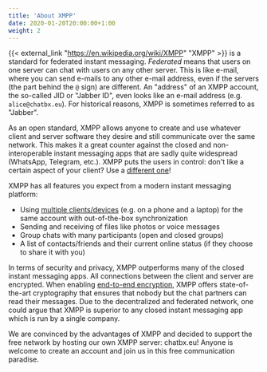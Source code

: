 ```yaml
---
title: 'About XMPP'
date: 2020-01-20T20:00:00+1:00
weight: 2
---
```


{{< external_link "https://en.wikipedia.org/wiki/XMPP" "XMPP" >}} is a standard for federated instant messaging. *Federated* means that users on one server can chat with users on any other server. This is like e-mail, where you can send e-mails to any other e-mail address, even if the servers (the part behind the `@` sign) are different. An "address" of an XMPP account, the so-called JID or "Jabber ID", even looks like an e-mail address (e.g. `alice@chatbx.eu`). For historical reasons, XMPP is sometimes referred to as "Jabber".

As an open standard, XMPP allows anyone to create and use whatever client and server software they desire and still communicate over the same network. This makes it a great counter against the closed and non-interoperable instant messaging apps that are sadly quite widespread (WhatsApp, Telegram, etc.). XMPP puts the users in control: don't like a certain aspect of your client? Use a [different one](../clients/)!

XMPP has all features you expect from a modern instant messaging platform:
- Using [multiple clients/devices](../multi_client/) (e.g. on a phone and a laptop) for the same account with out-of-the-box synchronization
- Sending and receiving of files like photos or voice messages
- Group chats with many participants (open and closed groups)
- A list of contacts/friends and their current online status (if they choose to share it with you)

In terms of security and privacy, XMPP outperforms many of the closed instant messaging apps. All connections between the client and server are encrypted. When enabling [end-to-end encryption](../omemo/), XMPP offers state-of-the-art cryptography that ensures that nobody but the chat partners can read their messages. Due to the decentralized and federated network, one could argue that XMPP is superior to any closed instant messaging app which is run by a single company.

We are convinced by the advantages of XMPP and decided to support the free network by hosting our own XMPP server: chatbx.eu! Anyone is welcome to create an account and join us in this free communication paradise.
